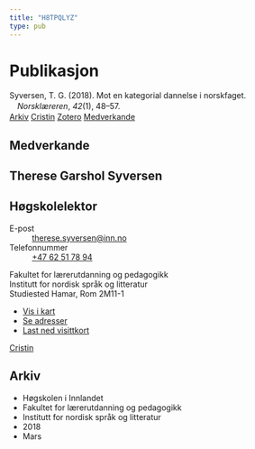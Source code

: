 ```yaml
---
title: "H8TPQLYZ"
type: pub
---
```

<h1>Publikasjon</h1>
<article id="csl-bib-container-H8TPQLYZ" class="csl-bib-container">
  <div class="csl-bib-body" style="line-height: 1.35; padding-left: 1em; text-indent:-1em;">
  <div class="csl-entry">Syversen, T. G. (2018). Mot en kategorial dannelse i norskfaget. <i>Norskl&#xE6;reren</i>, <i>42</i>(1), 48&#x2013;57.</div>
</div>
  <div class="csl-bib-buttons">
    <a href="#taxonomy-article-H8TPQLYZ" class="csl-bib-button">Arkiv</a>
    <a href alt="Cristin URL" class="csl-bib-button">Cristin</a>
    <a href alt="Zotero URL" class="csl-bib-button">Zotero</a>
    <a href="#contributors-article-H8TPQLYZ" class="csl-bib-button">Medverkande</a>
  </div>
  <div id="csl-bib-meta-container-H8TPQLYZ"></div>
</article>
<div id="csl-bib-meta-H8TPQLYZ" class="csl-bib-meta">
  <article id="contributors-article-H8TPQLYZ" class="contributors-article">
    <h1>Medverkande</h1>
    <div class="personas">
<div class="vrtx-hinn-person-card">
<div class="photo">
<i class="lar la-user-circle missing-person"></i>
</div>
<div class="info">
<hgroup><h1>Therese Garshol Syversen</h1>
<h2>Høgskolelektor</h2>
</hgroup><dl>
<dt>E-post</dt>
<dd>
<a href="mailto:therese.syversen@inn.no">therese.syversen@inn.no</a>
</dd>
<dt>Telefonnummer</dt>
<dd><a href="tel:+4762517894">
+47 62 51 78 94
</a></dd>
</dl>
<p>
Fakultet for lærerutdanning og pedagogikk<br>
Institutt for nordisk språk og litteratur<br>
Studiested Hamar,
Rom 2M11-1
</p>
<ul class="vrtx-hinn-links">
<li><a href="https://www.google.com/maps?q=60.79582,11.07304">Vis i kart</a></li>
<li><a href="https://www.inn.no/finn-en-ansatt/therese-syversen.html#vrtx-hinn-addresses">Se adresser</a></li>
<li><a href="https://www.inn.no/finn-en-ansatt/therese-syversen.html?vrtx=vcf">Last ned visittkort</a></li>
</ul>
</div>
</div>
<a href="https://app.cristin.no/persons/show.jsf?id=846764" alt="Cristin URL" class="personas-cristin">Cristin</a>
</div>
  </article>
  <article id="taxonomy-article-H8TPQLYZ" class="taxonomy-article">
    <h1>Arkiv</h1>
    <ul>
      <li>Høgskolen i Innlandet</li>
      <li>Fakultet for lærerutdanning og pedagogikk</li>
      <li>Institutt for nordisk språk og litteratur</li>
      <li>2018</li>
      <li>Mars</li>
    </ul>
  </article>
</div>
